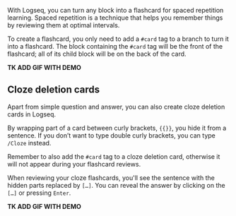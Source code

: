 With Logseq, you can turn any block into a flashcard for spaced repetition learning. Spaced repetition is a technique that helps you remember things by reviewing them at optimal intervals.

To create a flashcard, you only need to add a `#card` tag to a branch to turn it into a flashcard. The block containing the `#card` tag will be the front of the flashcard; all of its child block will be on the back of the card.

**TK ADD GIF WITH DEMO**

## Cloze deletion cards
Apart from simple question and answer, you can also create cloze deletion cards in Logseq.

By wrapping part of a card between curly brackets, `{{}}`, you hide it from a sentence. If you don’t want to type double curly brackets, you can type `/Cloze` instead.

Remember to also add the `#card` tag to a cloze deletion card, otherwise it will not appear during your flashcard reviews.

When reviewing your cloze flashcards, you'll see the sentence with the hidden parts replaced by `[…]`. You can reveal the answer by clicking on the `[…]` or pressing `Enter`.

**TK ADD GIF WITH DEMO**